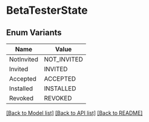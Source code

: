 # BetaTesterState

## Enum Variants

| Name | Value |
|---- | -----|
| NotInvited | NOT_INVITED |
| Invited | INVITED |
| Accepted | ACCEPTED |
| Installed | INSTALLED |
| Revoked | REVOKED |


[[Back to Model list]](../README.md#documentation-for-models) [[Back to API list]](../README.md#documentation-for-api-endpoints) [[Back to README]](../README.md)


